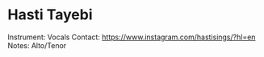 # Hasti Tayebi

Instrument: Vocals
Contact: https://www.instagram.com/hastisings/?hl=en
Notes: Alto/Tenor
